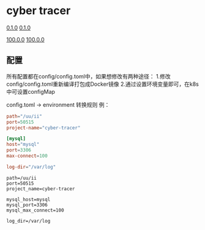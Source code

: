 # cyber tracer

[0.1.0](feature/0.1.0.md)
<a href="feature/0.1.0.md">0.1.0</a>

[100.0.0](feature/100.0.0.md)
<a href="feature/100.0.0.md">100.0.0</a>

## 配置
所有配置都在config/config.toml中，如果想修改有两种途径：
1.修改config/config.toml重新编译打包成Docker镜像
2.通过设置环境变量即可，在k8s中可设置configMap

config.toml -> environment 转换规则
例：
```toml
path="/uu/ii"
port=50515
project-name="cyber-tracer"

[mysql]
host="mysql"
port=3306
max-connect=100

log-dir="/var/log"
```

```shell
path=/uu/ii
port=50515
project_name=cyber-tracer

mysql_host=mysql
mysql_port=3306
mysql_max_connect=100

log_dir=/var/log
```